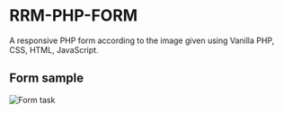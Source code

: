 # RRM-PHP-FORM
A responsive PHP form according to the image given using Vanilla PHP, CSS, HTML, JavaScript.

## Form sample
![Form task](https://drive.google.com/uc?id=1MMn99dFXvwOTbuqlHYHRG6J7B1RsFPWy)
